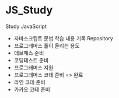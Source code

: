 # JS_Study

Study JavaScript

- 자바스크립트 문법 학습 내용 기록 Repository
- 프로그래머스 풀이 올리는 용도
- 데브패스 준비
- 코딩테스트 준비
- 프로그래머스 지원
- 프로그래머스 코테 준비 => 완료
- 라인 코테 준비
- 카카오 코테 준비
